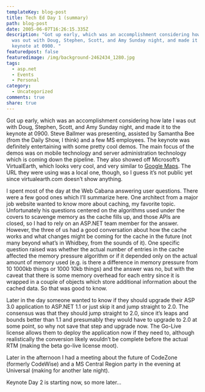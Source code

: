 ```yaml
---
templateKey: blog-post
title: Tech Ed Day 1 (summary)
path: blog-post
date: 2005-06-07T16:26:15.335Z
description: "Got up early, which was an accomplishment considering how late I
  was out with Doug, Stephen, Scott, and Amy Sunday night, and made it to the
  keynote at 0900. "
featuredpost: false
featuredimage: /img/background-2462434_1280.jpg
tags:
  - asp.net
  - Events
  - Personal
category:
  - Uncategorized
comments: true
share: true
---
```

<!--StartFragment-->

Got up early, which was an accomplishment considering how late I was out with Doug, Stephen, Scott, and Amy Sunday night, and made it to the keynote at 0900. Steve Ballmer was presenting, assisted by Samantha Bee (from the Daily Show, I think) and a few MS employees. The keynote was definitely entertaining with some pretty cool demos. The main focus of the demos was on mobile technology and server administration technology which is coming down the pipeline. They also showed off Microsoft’s VirtualEarth, which looks very cool, and very similar to [Google Maps](http://maps.google.com/). The URL they were using was a local one, though, so I guess it’s not public yet since virtualearth.com doesn’t show anything.

I spent most of the day at the Web Cabana answering user questions. There were a few good ones which I’ll summarize here. One architect from a major job website wanted to know more about caching, my favorite topic. Unfortunately his questions centered on the algorithms used under the covers to scavenge memory as the cache fills up, and those APIs are closed, so I had to rely on an ASP.NET team member for the answer. However, the three of us had a good conversation about how the cache works and what changes might be coming for the cache in the future (not many beyond what’s in Whidbey, from the sounds of it). One specific question raised was whether the actual number of entries in the cache affected the memory pressure algorithm or if it depended only on the actual amount of memory used (e.g. is there a difference in memory pressure from 10 1000kb things or 1000 10kb things) and the answer was no, but with the caveat that there is some memory overhead for each entry since it is wrapped in a couple of objects which store additional information about the cached data. So that was good to know.

Later in the day someone wanted to know if they should upgrade their ASP 3.0 application to ASP.NET 1.1 or just skip it and jump straight to 2.0. The consensus was that they should jump straight to 2.0, since it’s leaps and bounds better than 1.1 and presumably they would have to upgrade to 2.0 at some point, so why not save that step and upgrade now. The Go-Live license allows them to deploy the application now if they need to, although realistically the conversion likely wouldn’t be complete before the actual RTM (making the beta go-live license moot).

Later in the afternoon I had a meeting about the future of CodeZone (formerly CodeWise) and a MS Central Region party in the evening at Universal (making for another late night).

Keynote Day 2 is starting now, so more later…

<!--EndFragment-->